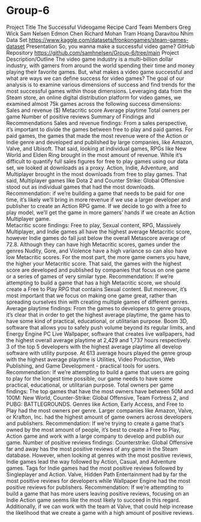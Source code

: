 # Group-6
Project Title
The Successful Videogame Recipe Card
Team Members 
Greg Wick 
Sam Nelsen 
Edmon Chen 
Richard Mohan 
Tram Hoang 
Daravitou Nhim
Data Set
https://www.kaggle.com/datasets/fronkongames/steam-games-dataset
Presentation
So, you wanna make a successful video game?
GitHub Repository
https://github.com/samhnelsen/Group-6/tree/main
Project Description/Outline
The video game industry is a multi-billion dollar industry, with gamers from around the world spending their time and money playing their favorite games. But, what makes a video game successful and what are ways we can define success for video games? 
The goal of our analysis is to examine various dimensions of success and find trends for the most successful games within those dimensions. Leveraging data from the Steam store, an online digital distribution platform for video games, we examined almost 75k games across the following success dimensions:  
Sales and revenue ($)
Metacritic score
Average playtime
Total owners per game
Number of positive reviews
Summary of Findings and Recommendations
Sales and revenue findings: From a sales perspective, it’s important to divide the games between free to play and paid games. For paid games, the games that made the most revenue were of the Action or Indie genre and developed and published by large companies, like Amazon, Valve, and Ubisoft. That said, looking at individual games, RPGs like New World and Elden Ring brought in the most amount of revenue. 
While it’s difficult to quantify full sales figures for free to play games using our data set, we looked at downloads as a proxy. Action, Indie, Adventure, and Multiplayer brought in the most downloads from free to play games. That said, Multiplayer games like Dota 2 and Counter Strike: Global Offensive stood out as individual games that had the most downloads. 
Recommendation: if we’re building a game that needs to be paid for one time, it’s likely we’ll bring in more revenue if we use a larger developer and publisher to create an Action RPG game. If we decide to go with a free to play model, we’ll get the game in more gamers’ hands if we create an Action Multiplayer game.   
Metacritic score findings: Free to play, Sexual content, RPG, Massively Multiplayer, and Indie games all have the highest average Metacritic score, however Indie games do fall just below the overall Metascore average of 72.8. Although they can have high Metacritic scores, games under the genres Nudity, Gore, and Violence have a high variance so can also have low Metacritic scores. For the most part, the more game owners you have, the higher your Metacritic score. That said, the games with the highest score are developed and published by companies that focus on one game or a series of games of very similar type. 
Recommendation: If we’re attempting to build a game that has a high Metacritic score, we should create a Free to Play RPG that contains Sexual content. But moreover, it’s most important that we focus on making one game great, rather than spreading ourselves thin with creating multiple games of different genres.
Average playtime findings: From the games to developers to genre groups, it’s clear that in order to get the highest average playtime, the game has to have some kind of practical, educational, or utilitarian purpose. Boom 3D, software that allows you to safely push volume beyond its regular limits, and Energy Engine PC Live Wallpaper, software that creates live wallpapers, had the highest overall average playtime at 2,429 and 1,737 hours respectively. 3 of the top 5 developers with the highest average playtime all develop software with utility purpose. At 613 average hours played the genre group with the highest average playtime is Utilities, Video Production, Web Publishing, and Game Development - practical tools for users.
Recommendation: If we’re attempting to build a game that users are going to play for the longest time possible, our game needs to have some practical, educational, or utilitarian purpose.
Total owners per game findings: The top games that have the most owners have between 50M and 100M: New World, Counter-Strike: Global Offensive, Team Fortress 2, and PUBG: BATTLEGROUNDS. Genres like Action, Early Access, and Free to Play had the most owners per genre. Larger companies like Amazon, Valve, or Krafton, Inc. had the highest amount of game owners across developers and publishers. 
Recommendation: If we’re trying to create a game that’s owned by the most amount of people, it’s best to create a Free to Play, Action game and work with a large company to develop and publish our game.
Number of positive reviews findings: Counterstrike: Global Offensive far and away has the most positive reviews of any game in the Steam database. However, when looking at genres with the most positive reviews, Indie games lead the way followed by Action, Casual, and Adventure games. Tags for Indie games had the most positive reviews followed by Singleplayer and Action. Valve, Hidden Path Entertainment had by far the most positive reviews for developers while Wallpaper Engine had the most positive reviews for publishers.
Recommendation: If we’re attempting to build a game that has more users leaving positive reviews, focusing on an Indie Action game seems like the most likely to succeed in this regard. Additionally, if we can work with the team at Valve, that could help increase the likelihood that we create a game with a high amount of positive reviews.

